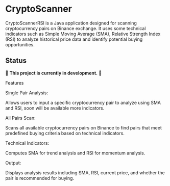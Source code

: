 # CryptoScanner
CryptoScannerRSI is a Java application designed for scanning cryptocurrency pairs on Binance exchange. It uses some technical indicators such as Simple Moving Average (SMA), Relative Strength Index (RSI) to analyze historical price data and identify potential buying opportunities.

## Status

🚧 **This project is currently in development.** 🚧

Features

Single Pair Analysis: 

Allows users to input a specific cryptocurrency pair to analyze using SMA and RSI, soon will be available more indicators. 

All Pairs Scan: 

Scans all available cryptocurrency pairs on Binance to find pairs that meet predefined buying criteria based on technical indicators.

Technical Indicators: 

Computes SMA for trend analysis and RSI for momentum analysis.

Output: 

Displays analysis results including SMA, RSI, current price, and whether the pair is recommended for buying.
